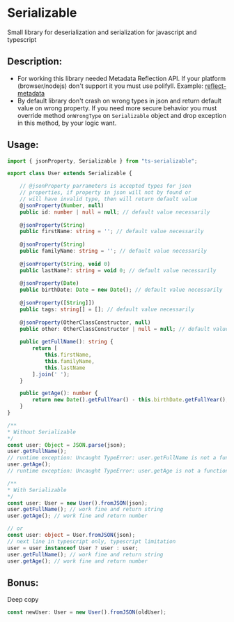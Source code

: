 Serializable
=====

Small library for deserialization and serialization for javascript and typescript

Description:
------
- For working this library needed Metadata Reflection API. If your platform (browser/nodejs) don't support it you must use polifyll. Example: [reflect-metadata](https://www.npmjs.com/package/reflect-metadata)
- By default library don't crash on wrong types in json and return default value on wrong property. If you need more secure behavior you must override method `onWrongType` on `Serializable` object and drop exception in this method, by your logic want.

Usage:
------

```typescript
import { jsonProperty, Serializable } from "ts-serializable";

export class User extends Serializable {

    // @jsonProperty parrameters is accepted types for json
    // properties, if property in json will not by found or
    // will have invalid type, then will return default value
    @jsonProperty(Number, null)
    public id: number | null = null; // default value necessarily
  
    @jsonProperty(String)
    public firstName: string = ''; // default value necessarily
  
    @jsonProperty(String)
    public familyName: string = ''; // default value necessarily
  
    @jsonProperty(String, void 0)
    public lastName?: string = void 0; // default value necessarily
    
    @jsonProperty(Date)
    public birthDate: Date = new Date(); // default value necessarily
    
    @jsonProperty([String]])
    public tags: string[] = []; // default value necessarily
    
    @jsonProperty(OtherClassConstructor, null)
    public other: OtherClassConstructor | null = null; // default value necessarily
    
    public getFullName(): string {
        return [
            this.firstName,
            this.familyName,
            this.lastName
        ].join(' ');
    }

    public getAge(): number {
        return new Date().getFullYear() - this.birthDate.getFullYear();
    }
}

/**
* Without Serializable
*/
const user: Object = JSON.parse(json);
user.getFullName();
// runtime exception: Uncaught TypeError: user.getFullName is not a function
user.getAge();
// runtime exception: Uncaught TypeError: user.getAge is not a function

/**
* With Serializable
*/
const user: User = new User().fromJSON(json);
user.getFullName(); // work fine and return string
user.getAge(); // work fine and return number

// or
const user: object = User.fromJSON(json);
// next line in typescript only, typescript limitation
user = user instanceof User ? user : user;
user.getFullName(); // work fine and return string
user.getAge(); // work fine and return number
```

Bonus:
------

Deep copy
```typescript
const newUser: User = new User().fromJSON(oldUser);
```
